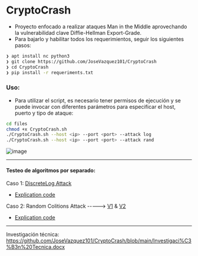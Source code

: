 # CryptoCrash

- Proyecto enfocado a realizar ataques Man in the Middle aprovechando la vulnerabilidad clave Diffie-Hellman Export-Grade.
- Para bajarlo y habilitar todos los requerimientos, seguir los siguientes pasos:

~~~bash
❯ apt install nc python3
❯ git clone https://github.com/JoseVazquez101/CryptoCrash
❯ cd CryptoCrash
❯ pip install -r requeriments.txt
~~~

### Uso:
- Para utilizar el script, es necesario tener permisos de ejecución y se puede invocar con diferentes parámetros para especificar el host, puerto y tipo de ataque:

~~~bash
cd files
chmod +x CryptoCrash.sh
./CryptoCrash.sh --host <ip> --port <port> --attack log
./CryptoCrash.sh --host <ip> --port <port> --attack rand
~~~

![image](https://github.com/JoseVazquez101/CryptoCrash/assets/111292579/64ec22c0-acad-4296-9ee5-81b38178a0f2)

***
#### Testeo de algoritmos por separado:

Caso 1: [DiscreteLog Attack](https://github.com/JoseVazquez101/CryptoCrash/blob/main/Files/DiscreteLog_attack.py)
  - [Explication code](https://github.com/JoseVazquez101/CryptoCrash/blob/main/Files/Explication_Log.md)

Caso 2: Random Colitions Attack -----> [V1](https://github.com/JoseVazquez101/CryptoCrash/blob/main/Files/randBreaker_v1.py) & [V2](https://github.com/JoseVazquez101/CryptoCrash/blob/main/Files/randBreaker_v2.py)
  - [Explication code](https://github.com/JoseVazquez101/CryptoCrash/blob/main/Files/randExplication.md)
***

Investigación técnica: 
https://github.com/JoseVazquez101/CryptoCrash/blob/main/Investigaci%C3%B3n%20Tecnica.docx